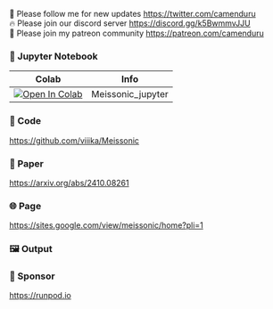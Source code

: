 🐣 Please follow me for new updates https://twitter.com/camenduru <br />
🔥 Please join our discord server https://discord.gg/k5BwmmvJJU <br />
🥳 Please join my patreon community https://patreon.com/camenduru <br />

### 🍊 Jupyter Notebook

| Colab | Info
| --- | --- |
[![Open In Colab](https://colab.research.google.com/assets/colab-badge.svg)](https://colab.research.google.com/github/camenduru/Meissonic-jupyter/blob/main/Meissonic_jupyter.ipynb) | Meissonic_jupyter

### 🧬 Code
https://github.com/viiika/Meissonic

### 📄 Paper
https://arxiv.org/abs/2410.08261

### 🌐 Page
https://sites.google.com/view/meissonic/home?pli=1

### 🖼 Output


### 🏢 Sponsor
https://runpod.io
